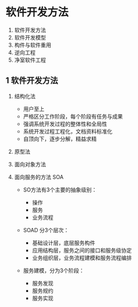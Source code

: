 # 软件开发方法

1. 软件开发方法
2. 软件开发模型
3. 构件与软件重用
4. 逆向工程
5. 净室软件工程



## 1 软件开发方法
1. 结构化法
	* 用户至上
	* 严格区分工作阶段，每个阶段有任务与成果
	* 强调系统开发过程的整体性和全局性
	* 系统开发过程工程化，文档资料标准化
	* 自顶向下，逐步分解，精益求精

2. 原型法

3. 面向对象方法

4. 面向服务的方法 SOA
	* SO方法有3个主要的抽象级别：
		* 操作
		* 服务
		* 业务流程

	* SOAD 分3个层次：
		* 基础设计层，底层服务构件
		* 应用结构层，服务之间的接口和服务级协定
		* 业务组织层，业务流程建模和服务流程编排
	
	* 服务建模，分为3个阶段：
		* 服务发现
		* 服务规约
		* 服务实现









